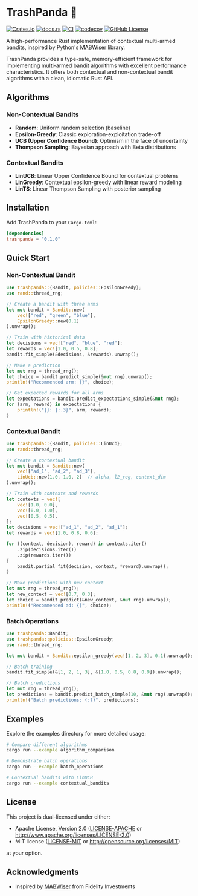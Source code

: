 # TrashPanda 🦝

[![Crates.io](https://img.shields.io/crates/v/trashpanda)](https://crates.io/crates/trashpanda)
[![docs.rs](https://img.shields.io/docsrs/trashpanda)](https://docs.rs/trashpanda)
[![CI](https://github.com/mjkoo/trashpanda/actions/workflows/test.yml/badge.svg)](https://github.com/mjkoo/trashpanda/actions/workflows/test.yml)
[![codecov](https://codecov.io/gh/mjkoo/trashpanda/branch/main/graph/badge.svg)](https://codecov.io/gh/mjkoo/trashpanda)
[![GitHub License](https://img.shields.io/github/license/mjkoo/trashpanda)](LICENSE-MIT)


A high-performance Rust implementation of contextual multi-armed bandits, inspired by Python's [MABWiser](https://github.com/fidelity/mabwiser) library.

TrashPanda provides a type-safe, memory-efficient framework for implementing multi-armed bandit algorithms with excellent performance characteristics. It offers both contextual and non-contextual bandit algorithms with a clean, idiomatic Rust API.

## Algorithms

### Non-Contextual Bandits
- **Random**: Uniform random selection (baseline)
- **Epsilon-Greedy**: Classic exploration-exploitation trade-off
- **UCB (Upper Confidence Bound)**: Optimism in the face of uncertainty
- **Thompson Sampling**: Bayesian approach with Beta distributions

### Contextual Bandits
- **LinUCB**: Linear Upper Confidence Bound for contextual problems
- **LinGreedy**: Contextual epsilon-greedy with linear reward modeling
- **LinTS**: Linear Thompson Sampling with posterior sampling

## Installation

Add TrashPanda to your `Cargo.toml`:

```toml
[dependencies]
trashpanda = "0.1.0"
```

## Quick Start

### Non-Contextual Bandit

```rust
use trashpanda::{Bandit, policies::EpsilonGreedy};
use rand::thread_rng;

// Create a bandit with three arms
let mut bandit = Bandit::new(
    vec!["red", "green", "blue"],
    EpsilonGreedy::new(0.1)
).unwrap();

// Train with historical data
let decisions = vec!["red", "blue", "red"];
let rewards = vec![1.0, 0.5, 0.8];
bandit.fit_simple(&decisions, &rewards).unwrap();

// Make a prediction
let mut rng = thread_rng();
let choice = bandit.predict_simple(&mut rng).unwrap();
println!("Recommended arm: {}", choice);

// Get expected rewards for all arms
let expectations = bandit.predict_expectations_simple(&mut rng);
for (arm, reward) in expectations {
    println!("{}: {:.3}", arm, reward);
}
```

### Contextual Bandit

```rust
use trashpanda::{Bandit, policies::LinUcb};
use rand::thread_rng;

// Create a contextual bandit
let mut bandit = Bandit::new(
    vec!["ad_1", "ad_2", "ad_3"],
    LinUcb::new(1.0, 1.0, 2)  // alpha, l2_reg, context_dim
).unwrap();

// Train with contexts and rewards
let contexts = vec![
    vec![1.0, 0.0],
    vec![0.0, 1.0],
    vec![0.5, 0.5],
];
let decisions = vec!["ad_1", "ad_2", "ad_1"];
let rewards = vec![1.0, 0.8, 0.6];

for ((context, decision), reward) in contexts.iter()
    .zip(decisions.iter())
    .zip(rewards.iter()) 
{
    bandit.partial_fit(decision, context, *reward).unwrap();
}

// Make predictions with new context
let mut rng = thread_rng();
let new_context = vec![0.7, 0.3];
let choice = bandit.predict(&new_context, &mut rng).unwrap();
println!("Recommended ad: {}", choice);
```

### Batch Operations

```rust
use trashpanda::Bandit;
use trashpanda::policies::EpsilonGreedy;
use rand::thread_rng;

let mut bandit = Bandit::epsilon_greedy(vec![1, 2, 3], 0.1).unwrap();

// Batch training
bandit.fit_simple(&[1, 2, 1, 3], &[1.0, 0.5, 0.8, 0.9]).unwrap();

// Batch predictions
let mut rng = thread_rng();
let predictions = bandit.predict_batch_simple(10, &mut rng).unwrap();
println!("Batch predictions: {:?}", predictions);
```

## Examples

Explore the examples directory for more detailed usage:

```bash
# Compare different algorithms
cargo run --example algorithm_comparison

# Demonstrate batch operations
cargo run --example batch_operations

# Contextual bandits with LinUCB
cargo run --example contextual_bandits
```
## License

This project is dual-licensed under either:

- Apache License, Version 2.0 ([LICENSE-APACHE](LICENSE-APACHE) or http://www.apache.org/licenses/LICENSE-2.0)
- MIT license ([LICENSE-MIT](LICENSE-MIT) or http://opensource.org/licenses/MIT)

at your option.

## Acknowledgments

- Inspired by [MABWiser](https://github.com/fidelity/mabwiser) from Fidelity Investments